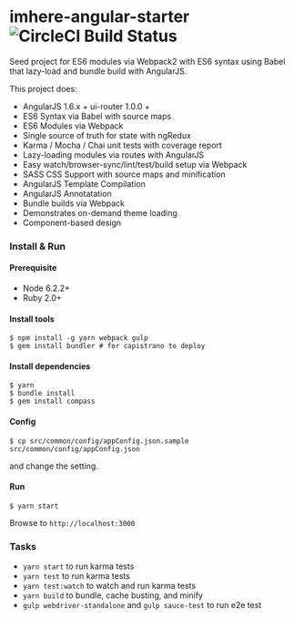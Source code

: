 # imhere-angular-starter ![CircleCI Build Status](https://circleci.com/gh/imheretw/imhere-angular-starter.svg?style=shield&circle-token=86e04f476d21b9b2164053879588dc4e676fc520)

Seed project for ES6 modules via Webpack2 with ES6 syntax using Babel that lazy-load and bundle build with AngularJS.

This project does:

- AngularJS 1.6.x + ui-router 1.0.0 +
- ES6 Syntax via Babel with source maps
- ES6 Modules via Webpack
- Single source of truth for state with ngRedux
- Karma / Mocha / Chai unit tests with coverage report
- Lazy-loading modules via routes with AngularJS
- Easy watch/browser-sync/lint/test/build setup via Webpack
- SASS CSS Support with source maps and minification
- AngularJS Template Compilation
- AngularJS Annotatation
- Bundle builds via Webpack
- Demonstrates on-demand theme loading
- Component-based design

### Install & Run

#### Prerequisite
  - Node 6.2.2+
  - Ruby 2.0+

#### Install tools
```shell
$ npm install -g yarn webpack gulp
$ gem install bundler # for capistrano to deploy
```

#### Install dependencies
```shell
$ yarn
$ bundle install
$ gem install compass
```

#### Config

```shell
$ cp src/common/config/appConfig.json.sample src/common/config/appConfig.json
```

and change the setting.

#### Run

```
$ yarn start
```
Browse to `http://localhost:3000`

### Tasks

- `yarn start` to run karma tests
- `yarn test` to run karma tests
- `yarn test:watch` to watch and run karma tests
- `yarn build` to bundle, cache busting, and minify
- `gulp webdriver-standalone` and `gulp sauce-test` to run e2e test
